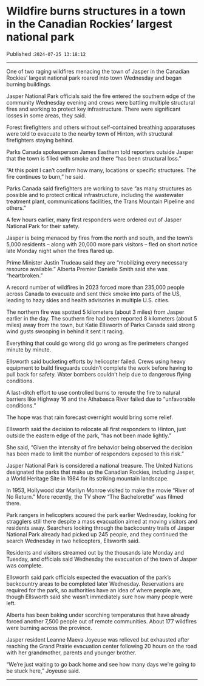 # Wildfire burns structures in a town in the Canadian Rockies’ largest national park

Published :`2024-07-25 13:18:12`

---

One of two raging wildfires menacing the town of Jasper in the Canadian Rockies’ largest national park roared into town Wednesday and began burning buildings.

Jasper National Park officials said the fire entered the southern edge of the community Wednesday evening and crews were battling multiple structural fires and working to protect key infrastructure. There were significant losses in some areas, they said.

Forest firefighters and others without self-contained breathing apparatuses were told to evacuate to the nearby town of Hinton, with structural firefighters staying behind.

Parks Canada spokesperson James Eastham told reporters outside Jasper that the town is filled with smoke and there “has been structural loss.”

“At this point I can’t confirm how many, locations or specific structures. The fire continues to burn,” he said.

Parks Canada said firefighters are working to save “as many structures as possible and to protect critical infrastructure, including the wastewater treatment plant, communications facilities, the Trans Mountain Pipeline and others.”

A few hours earlier, many first responders were ordered out of Jasper National Park for their safety.

Jasper is being menaced by fires from the north and south, and the town’s 5,000 residents – along with 20,000 more park visitors – fled on short notice late Monday night when the fires flared up.

Prime Minister Justin Trudeau said they are “mobilizing every necessary resource available.” Alberta Premier Danielle Smith said she was “heartbroken.”

A record number of wildfires in 2023 forced more than 235,000 people across Canada to evacuate and sent thick smoke into parts of the US, leading to hazy skies and health advisories in multiple U.S. cities.

The northern fire was spotted 5 kilometers (about 3 miles) from Jasper earlier in the day. The southern fire had been reported 8 kilometers (about 5 miles) away from the town, but Katie Ellsworth of Parks Canada said strong wind gusts swooping in behind it sent it racing.

Everything that could go wrong did go wrong as fire perimeters changed minute by minute.

Ellsworth said bucketing efforts by helicopter failed. Crews using heavy equipment to build fireguards couldn’t complete the work before having to pull back for safety. Water bombers couldn’t help due to dangerous flying conditions.

A last-ditch effort to use controlled burns to reroute the fire to natural barriers like Highway 16 and the Athabasca River failed due to “unfavorable conditions.”

The hope was that rain forecast overnight would bring some relief.

Ellsworth said the decision to relocate all first responders to Hinton, just outside the eastern edge of the park, “has not been made lightly.”

She said, “Given the intensity of fire behavior being observed the decision has been made to limit the number of responders exposed to this risk.”

Jasper National Park is considered a national treasure. The United Nations designated the parks that make up the Canadian Rockies, including Jasper, a World Heritage Site in 1984 for its striking mountain landscape.

In 1953, Hollywood star Marilyn Monroe visited to make the movie “River of No Return.” More recently, the TV show “The Bachelorette” was filmed there.

Park rangers in helicopters scoured the park earlier Wednesday, looking for stragglers still there despite a mass evacuation aimed at moving visitors and residents away. Searchers looking through the backcountry trails of Jasper National Park already had picked up 245 people, and they continued the search Wednesday in two helicopters, Ellsworth said.

Residents and visitors streamed out by the thousands late Monday and Tuesday, and officials said Wednesday the evacuation of the town of Jasper was complete.

Ellsworth said park officials expected the evacuation of the park’s backcountry areas to be completed later Wednesday. Reservations are required for the park, so authorities have an idea of where people are, though Ellsworth said she wasn’t immediately sure how many people were left.

Alberta has been baking under scorching temperatures that have already forced another 7,500 people out of remote communities. About 177 wildfires were burning across the province.

Jasper resident Leanne Maeva Joyeuse was relieved but exhausted after reaching the Grand Prairie evacuation center following 20 hours on the road with her grandmother, parents and younger brother.

“We’re just waiting to go back home and see how many days we’re going to be stuck here,” Joyeuse said.

---

